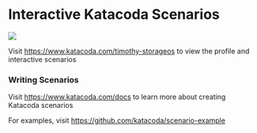 # Interactive Katacoda Scenarios

[![](http://shields.katacoda.com/katacoda/timothy-storageos/count.svg)](https://www.katacoda.com/timothy-storageos "Get your profile on Katacoda.com")

Visit https://www.katacoda.com/timothy-storageos to view the profile and interactive scenarios

### Writing Scenarios
Visit https://www.katacoda.com/docs to learn more about creating Katacoda scenarios

For examples, visit https://github.com/katacoda/scenario-example

